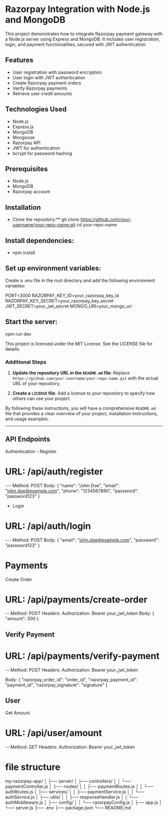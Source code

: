 # Razorpay Integration with Node.js and MongoDB

This project demonstrates how to integrate Razorpay payment gateway with a Node.js server using Express and MongoDB. It includes user registration, login, and payment functionalities, secured with JWT authentication.

## Features

- User registration with password encryption
- User login with JWT authentication
- Create Razorpay payment orders
- Verify Razorpay payments
- Retrieve user credit amounts

## Technologies Used

- Node.js
- Express.js
- MongoDB
- Mongoose
- Razorpay API
- JWT for authentication
- bcrypt for password hashing

## Prerequisites

- Node.js
- MongoDB
- Razorpay account

## Installation  
- Clone the repository:**
   git clone https://github.com/your-username/your-repo-name.git
   cd your-repo-name

## Install dependencies:
- npm install

## Set up environment variables:
Create a .env file in the root directory and add the following environment variables:

PORT=3000
RAZORPAY_KEY_ID=your_razorpay_key_id
RAZORPAY_KEY_SECRET=your_razorpay_key_secret
JWT_SECRET=your_jwt_secret
MONGO_URI=your_mongo_uri

## Start the server:
npm run dev


This project is licensed under the MIT License. See the LICENSE file for details.
### Additional Steps

1. **Update the repository URL in the `README.md` file**:
   Replace `https://github.com/your-username/your-repo-name.git` with the actual URL of your repository.

2. **Create a `LICENSE` file**:
   Add a license to your repository to specify how others can use your project.

By following these instructions, you will have a comprehensive `README.md` file that provides a clear overview of your project, installation instructions, and usage examples.


--------------------------------------------------------------------------------
## API Endpoints
Authentication - Register
# URL: /api/auth/register
--- Method: POST
Body:
{
  "name": "John Doe",
  "email": "john.doe@example.com",
  "phone": "1234567890",
  "password": "password123"
}

- Login
# URL: /api/auth/login
--- Method: POST
Body:
{
  "email": "john.doe@example.com",
  "password": "password123"
}

# Payments
Create Order
# URL: /api/payments/create-order
-- Method: POST
Headers: Authorization: Bearer your_jwt_token
Body:
{
  "amount": 500
}

## Verify Payment
# URL: /api/payments/verify-payment
-- Method: POST
Headers: Authorization: Bearer your_jwt_token

Body:
{
  "razorpay_order_id": "order_id",
  "razorpay_payment_id": "payment_id",
  "razorpay_signature": "signature"
}

## User
Get Amount  
# URL: /api/user/amount
-- Method: GET  Headers: Authorization: Bearer your_jwt_token




# file structure

my-razorpay-app/
│
├── server/
│   ├── controllers/
│   │   └── paymentController.js
│   ├── routes/
│   │   ├── paymentRoutes.js
│   │   └── authRoutes.js
│   ├── services/
│   │   ├── paymentService.js
│   │   └── authService.js
│   ├── utils/
│   │   ├── responseHandler.js
│   │   └── authMiddleware.js
│   ├── config/
│   │   └── razorpayConfig.js
│   ├── app.js
│   └── server.js
├── .env
├── package.json
└── README.md
